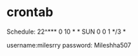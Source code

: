 # crontab
Schedule:
  22^***
  0 10 * * SUN
  0 0 1 */3 *
  
  username:milesrry
  password: Mileshha507
  
